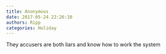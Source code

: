 ```yaml
---
title: Anonymous
date: 2017-05-24 22:26:10
authors: Ripp
categories: Holiday
---
```


 They accusers are both liars and know how to work the system